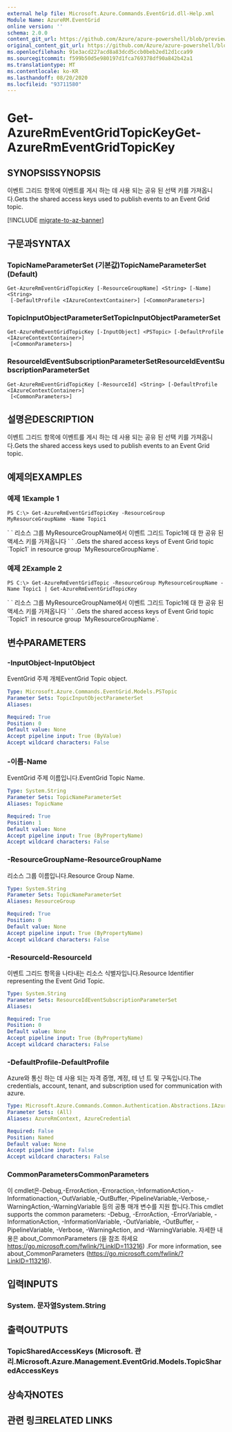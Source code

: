 ```yaml
---
external help file: Microsoft.Azure.Commands.EventGrid.dll-Help.xml
Module Name: AzureRM.EventGrid
online version: ''
schema: 2.0.0
content_git_url: https://github.com/Azure/azure-powershell/blob/preview/src/ResourceManager/EventGrid/Commands.EventGrid/help/Get-AzureRmEventGridTopicKey.md
original_content_git_url: https://github.com/Azure/azure-powershell/blob/preview/src/ResourceManager/EventGrid/Commands.EventGrid/help/Get-AzureRmEventGridTopicKey.md
ms.openlocfilehash: 91e3acd227acd8a83dcd5ccb0beb2ed12d1cca99
ms.sourcegitcommit: f599b50d5e980197d1fca769378df90a842b42a1
ms.translationtype: MT
ms.contentlocale: ko-KR
ms.lasthandoff: 08/20/2020
ms.locfileid: "93711580"
---
```

# <span data-ttu-id="d2dc2-101">Get-AzureRmEventGridTopicKey</span><span class="sxs-lookup"><span data-stu-id="d2dc2-101">Get-AzureRmEventGridTopicKey</span></span>

## <span data-ttu-id="d2dc2-102">SYNOPSIS</span><span class="sxs-lookup"><span data-stu-id="d2dc2-102">SYNOPSIS</span></span>
<span data-ttu-id="d2dc2-103">이벤트 그리드 항목에 이벤트를 게시 하는 데 사용 되는 공유 된 선택 키를 가져옵니다.</span><span class="sxs-lookup"><span data-stu-id="d2dc2-103">Gets the shared access keys used to publish events to an Event Grid topic.</span></span>

[!INCLUDE [migrate-to-az-banner](../../includes/migrate-to-az-banner.md)]

## <span data-ttu-id="d2dc2-104">구문과</span><span class="sxs-lookup"><span data-stu-id="d2dc2-104">SYNTAX</span></span>

### <span data-ttu-id="d2dc2-105">TopicNameParameterSet (기본값)</span><span class="sxs-lookup"><span data-stu-id="d2dc2-105">TopicNameParameterSet (Default)</span></span>
```
Get-AzureRmEventGridTopicKey [-ResourceGroupName] <String> [-Name] <String>
 [-DefaultProfile <IAzureContextContainer>] [<CommonParameters>]
```

### <span data-ttu-id="d2dc2-106">TopicInputObjectParameterSet</span><span class="sxs-lookup"><span data-stu-id="d2dc2-106">TopicInputObjectParameterSet</span></span>
```
Get-AzureRmEventGridTopicKey [-InputObject] <PSTopic> [-DefaultProfile <IAzureContextContainer>]
 [<CommonParameters>]
```

### <span data-ttu-id="d2dc2-107">ResourceIdEventSubscriptionParameterSet</span><span class="sxs-lookup"><span data-stu-id="d2dc2-107">ResourceIdEventSubscriptionParameterSet</span></span>
```
Get-AzureRmEventGridTopicKey [-ResourceId] <String> [-DefaultProfile <IAzureContextContainer>]
 [<CommonParameters>]
```

## <span data-ttu-id="d2dc2-108">설명은</span><span class="sxs-lookup"><span data-stu-id="d2dc2-108">DESCRIPTION</span></span>
<span data-ttu-id="d2dc2-109">이벤트 그리드 항목에 이벤트를 게시 하는 데 사용 되는 공유 된 선택 키를 가져옵니다.</span><span class="sxs-lookup"><span data-stu-id="d2dc2-109">Gets the shared access keys used to publish events to an Event Grid topic.</span></span>

## <span data-ttu-id="d2dc2-110">예제의</span><span class="sxs-lookup"><span data-stu-id="d2dc2-110">EXAMPLES</span></span>

### <span data-ttu-id="d2dc2-111">예제 1</span><span class="sxs-lookup"><span data-stu-id="d2dc2-111">Example 1</span></span>
```
PS C:\> Get-AzureRmEventGridTopicKey -ResourceGroup MyResourceGroupName -Name Topic1
```

<span data-ttu-id="d2dc2-112">\` \` 리소스 그룹 MyResourceGroupName에서 이벤트 그리드 Topic1에 대 한 공유 된 액세스 키를 가져옵니다 \` \` .</span><span class="sxs-lookup"><span data-stu-id="d2dc2-112">Gets the shared access keys of Event Grid topic \`Topic1\` in resource group \`MyResourceGroupName\`.</span></span>

### <span data-ttu-id="d2dc2-113">예제 2</span><span class="sxs-lookup"><span data-stu-id="d2dc2-113">Example 2</span></span>
```
PS C:\> Get-AzureRmEventGridTopic -ResourceGroup MyResourceGroupName -Name Topic1 | Get-AzureRmEventGridTopicKey
```

<span data-ttu-id="d2dc2-114">\` \` 리소스 그룹 MyResourceGroupName에서 이벤트 그리드 Topic1에 대 한 공유 된 액세스 키를 가져옵니다 \` \` .</span><span class="sxs-lookup"><span data-stu-id="d2dc2-114">Gets the shared access keys of Event Grid topic \`Topic1\` in resource group \`MyResourceGroupName\`.</span></span>

## <span data-ttu-id="d2dc2-115">변수</span><span class="sxs-lookup"><span data-stu-id="d2dc2-115">PARAMETERS</span></span>

### <span data-ttu-id="d2dc2-116">-InputObject</span><span class="sxs-lookup"><span data-stu-id="d2dc2-116">-InputObject</span></span>
<span data-ttu-id="d2dc2-117">EventGrid 주제 개체</span><span class="sxs-lookup"><span data-stu-id="d2dc2-117">EventGrid Topic object.</span></span>

```yaml
Type: Microsoft.Azure.Commands.EventGrid.Models.PSTopic
Parameter Sets: TopicInputObjectParameterSet
Aliases: 

Required: True
Position: 0
Default value: None
Accept pipeline input: True (ByValue)
Accept wildcard characters: False
```

### <span data-ttu-id="d2dc2-118">-이름</span><span class="sxs-lookup"><span data-stu-id="d2dc2-118">-Name</span></span>
<span data-ttu-id="d2dc2-119">EventGrid 주제 이름입니다.</span><span class="sxs-lookup"><span data-stu-id="d2dc2-119">EventGrid Topic Name.</span></span>

```yaml
Type: System.String
Parameter Sets: TopicNameParameterSet
Aliases: TopicName

Required: True
Position: 1
Default value: None
Accept pipeline input: True (ByPropertyName)
Accept wildcard characters: False
```

### <span data-ttu-id="d2dc2-120">-ResourceGroupName</span><span class="sxs-lookup"><span data-stu-id="d2dc2-120">-ResourceGroupName</span></span>
<span data-ttu-id="d2dc2-121">리소스 그룹 이름입니다.</span><span class="sxs-lookup"><span data-stu-id="d2dc2-121">Resource Group Name.</span></span>

```yaml
Type: System.String
Parameter Sets: TopicNameParameterSet
Aliases: ResourceGroup

Required: True
Position: 0
Default value: None
Accept pipeline input: True (ByPropertyName)
Accept wildcard characters: False
```

### <span data-ttu-id="d2dc2-122">-ResourceId</span><span class="sxs-lookup"><span data-stu-id="d2dc2-122">-ResourceId</span></span>
<span data-ttu-id="d2dc2-123">이벤트 그리드 항목을 나타내는 리소스 식별자입니다.</span><span class="sxs-lookup"><span data-stu-id="d2dc2-123">Resource Identifier representing the Event Grid Topic.</span></span>

```yaml
Type: System.String
Parameter Sets: ResourceIdEventSubscriptionParameterSet
Aliases: 

Required: True
Position: 0
Default value: None
Accept pipeline input: True (ByPropertyName)
Accept wildcard characters: False
```

### <span data-ttu-id="d2dc2-124">-DefaultProfile</span><span class="sxs-lookup"><span data-stu-id="d2dc2-124">-DefaultProfile</span></span>
<span data-ttu-id="d2dc2-125">Azure와 통신 하는 데 사용 되는 자격 증명, 계정, 테 넌 트 및 구독입니다.</span><span class="sxs-lookup"><span data-stu-id="d2dc2-125">The credentials, account, tenant, and subscription used for communication with azure.</span></span>

```yaml
Type: Microsoft.Azure.Commands.Common.Authentication.Abstractions.IAzureContextContainer
Parameter Sets: (All)
Aliases: AzureRmContext, AzureCredential

Required: False
Position: Named
Default value: None
Accept pipeline input: False
Accept wildcard characters: False
```

### <span data-ttu-id="d2dc2-126">CommonParameters</span><span class="sxs-lookup"><span data-stu-id="d2dc2-126">CommonParameters</span></span>
<span data-ttu-id="d2dc2-127">이 cmdlet은-Debug,-ErrorAction,-Erroraction,-InformationAction,-Informationaction,-OutVariable,-OutBuffer,-PipelineVariable,-Verbose,-WarningAction,-WarningVariable 등의 공통 매개 변수를 지원 합니다.</span><span class="sxs-lookup"><span data-stu-id="d2dc2-127">This cmdlet supports the common parameters: -Debug, -ErrorAction, -ErrorVariable, -InformationAction, -InformationVariable, -OutVariable, -OutBuffer, -PipelineVariable, -Verbose, -WarningAction, and -WarningVariable.</span></span> <span data-ttu-id="d2dc2-128">자세한 내용은 about_CommonParameters (을 참조 하세요 https://go.microsoft.com/fwlink/?LinkID=113216) .</span><span class="sxs-lookup"><span data-stu-id="d2dc2-128">For more information, see about_CommonParameters (https://go.microsoft.com/fwlink/?LinkID=113216).</span></span>

## <span data-ttu-id="d2dc2-129">입력</span><span class="sxs-lookup"><span data-stu-id="d2dc2-129">INPUTS</span></span>

### <span data-ttu-id="d2dc2-130">System. 문자열</span><span class="sxs-lookup"><span data-stu-id="d2dc2-130">System.String</span></span>

## <span data-ttu-id="d2dc2-131">출력</span><span class="sxs-lookup"><span data-stu-id="d2dc2-131">OUTPUTS</span></span>

### <span data-ttu-id="d2dc2-132">TopicSharedAccessKeys (Microsoft. 관리.</span><span class="sxs-lookup"><span data-stu-id="d2dc2-132">Microsoft.Azure.Management.EventGrid.Models.TopicSharedAccessKeys</span></span>

## <span data-ttu-id="d2dc2-133">상속자</span><span class="sxs-lookup"><span data-stu-id="d2dc2-133">NOTES</span></span>

## <span data-ttu-id="d2dc2-134">관련 링크</span><span class="sxs-lookup"><span data-stu-id="d2dc2-134">RELATED LINKS</span></span>

